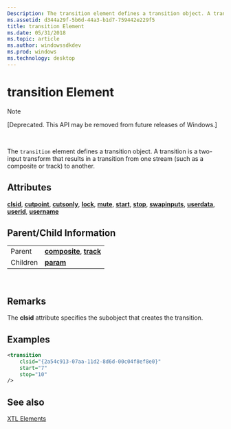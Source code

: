 ```yaml
---
Description: The transition element defines a transition object. A transition is a two-input transform that results in a transition from one stream (such as a composite or track) to another.
ms.assetid: d344a29f-5b6d-44a3-b1d7-759442e229f5
title: transition Element
ms.date: 05/31/2018
ms.topic: article
ms.author: windowssdkdev
ms.prod: windows
ms.technology: desktop
---
```


# transition Element

> [!Note]  
> \[Deprecated. This API may be removed from future releases of Windows.\]

 

The `transition` element defines a transition object. A transition is a two-input transform that results in a transition from one stream (such as a composite or track) to another.

## Attributes

[**clsid**](clsid-attribute.md), [**cutpoint**](cutpoint-attribute.md), [**cutsonly**](cutsonly-attribute.md), [**lock**](lock-attribute.md), [**mute**](mute-attribute.md), [**start**](start-attribute.md), [**stop**](stop-attribute.md), [**swapinputs**](swapinputs-attribute.md), [**userdata**](userdata-attribute.md), [**userid**](userid-attribute.md), [**username**](username-attribute.md)

## Parent/Child Information



|          |                                                                        |
|----------|------------------------------------------------------------------------|
| Parent   | [**composite**](composite-element.md), [**track**](track-element.md) |
| Children | [**param**](param-element.md)                                         |



 

## Remarks

The **clsid** attribute specifies the subobject that creates the transition.

## Examples


```XML
<transition
    clsid="{2a54c913-07aa-11d2-8d6d-00c04f8ef8e0}"
    start="7"
    stop="10"
/>
```



## See also

<dl> <dt>

[XTL Elements](xtl-elements.md)
</dt> </dl>

 

 



